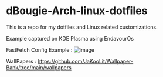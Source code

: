 # dBougie-Arch-linux-dotfiles
This is a repo for my dotfiles and Linux related customizations.

Example captured on KDE Plasma using EndavourOs

FastFetch Config Example :
![image](https://github.com/user-attachments/assets/a16a564b-ac41-4308-b229-c27132e956f1)

WallPapers : https://github.com/JaKooLit/Wallpaper-Bank/tree/main/wallpapers
